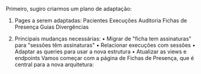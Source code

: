Primeiro, sugiro criarmos
um plano de adaptação:
1. Pages a serem adaptadas:
Pacientes
Execuções
Auditoria
Fichas de Presença
Guias
Divergências

2. Principais mudanças necessárias:
• Migrar de "ficha tem assinaturas" para "sessões têm assinaturas"
• Relacionar execuções com sessões
• Adaptar as queries para usar a nova estrutura
• Atualizar as views e endpoints
Vamos começar com a página de Fichas de Presença, que é central para a nova arquitetura: